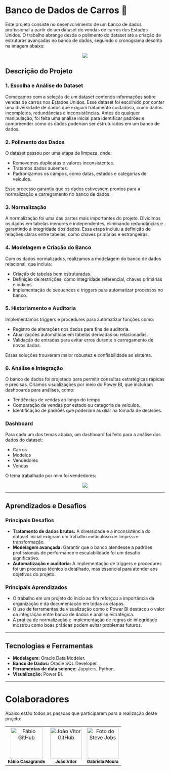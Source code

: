# Banco de Dados de Carros 🚗

Este projeto consiste no desenvolvimento de um banco de dados profissional a partir de um dataset de vendas de carros dos Estados Unidos. O trabalho abrange desde o polimento do dataset até a criação de estruturas avançadas no banco de dados, seguindo o cronograma descrito na imagem abaixo:

<div align="center">
    <img src="https://github.com/user-attachments/assets/3ce10d01-3ef5-40ed-bedf-e7a077c1f090">
</div>


<!--# Cronograma do Projeto
ficou estranho :(
| **Entrega**       | **Tarefa**                                     | **Descrição**                              |
|--------------------|-----------------------------------------------|--------------------------------------------|
| **Entrega 1**     | **1A**                                        | Normalização do DataSet                    |
|                   | **1B**                                        | Confecção do dicionário de dados           |
|                   | **1C**                                        | Criação de Sequences e Triggers            |
|                   | **1D**                                        | Povoamento da base de dados                |
|                   | **1E**                                        | Consultas estratégicas                     |
| **Entrega 2**     | **2A**                                        | Tabelas de histórico                       |
|                   | **2B**                                        | Triggers de historimento                   |
|                   | **2C**                                        | Historimento da carga 1 e cargas 2 e 3     |
|                   | **2D**                                        | Consultas estratégicas                     |
| **Entrega 3**     | **3A**                                        | Criação do usuário para auditoria          |
|                   | **3B**                                        | Criação da tabela de auditoria             |
|                   | **3C**                                        | Criação de Sequence e Trigger para auditoria |
|                   | **3D**                                        | Criação da procedure de auditoria          |
|                   | **3E**                                        | Criação dos triggers para auditoria        |
| **Entrega 4**     | **4A**                                        | Criação do usuário para DW                 |
|                   | **4B**                                        | Criação de views dinâmicas                 |
|                   | **4C**                                        | Criação de views materializadas            |
|                   | **4D**                                        | Consultas estratégicas                     |
| **Entrega 5**     | **5A**                                        | Certificado do curso de Power BI           |
|                   | **5B**                                        | Dashboard de análise no Power BI           |-->

## Descrição do Projeto

### 1. **Escolha e Análise do Dataset**
Começamos com a seleção de um dataset contendo informações sobre vendas de carros nos Estados Unidos. Esse dataset foi escolhido por conter uma diversidade de dados que exigiam tratamento cuidadoso, como dados incompletos, redundâncias e inconsistências. Antes de qualquer manipulação, foi feita uma análise inicial para identificar padrões e compreender como os dados poderiam ser estruturados em um banco de dados.

### 2. **Polimento dos Dados**
O dataset passou por uma etapa de limpeza, onde:
- Removemos duplicatas e valores inconsistentes.
- Tratamos dados ausentes.
- Padronizamos os campos, como datas, estados e categorias de veículos.

Esse processo garantiu que os dados estivessem prontos para a normalização e carregamento no banco de dados.

### 3. **Normalização**
A normalização foi uma das partes mais importantes do projeto. Dividimos os dados em tabelas menores e independentes, eliminando redundâncias e garantindo a integridade dos dados. Essa etapa incluiu a definição de relações claras entre tabelas, como chaves primárias e estrangeiras.

### 4. **Modelagem e Criação do Banco**
Com os dados normalizados, realizamos a modelagem do banco de dados relacional, que incluía:
- Criação de tabelas bem estruturadas.
- Definição de restrições, como integridade referencial, chaves primárias e índices.
- Implementação de sequences e triggers para automatizar processos no banco.

### 5. **Historiamento e Auditoria**
Implementamos triggers e procedures para automatizar funções como:
- Registro de alterações nos dados para fins de auditoria.
- Atualizações automáticas em tabelas derivadas ou relacionadas.
- Validação de entradas para evitar erros durante o carregamento de novos dados.

Essas soluções trouxeram maior robustez e confiabilidade ao sistema.

### 6. **Análise e Integração**
O banco de dados foi projetado para permitir consultas estratégicas rápidas e precisas. Criamos visualizações por meio do Power BI, que incluíram dashboards para análises, como:
- Tendências de vendas ao longo do tempo.
- Comparação de vendas por estado ou categoria de veículos.
- Identificação de padrões que poderiam auxiliar na tomada de decisões.

### Dashboard 

Para cada um dos temas abaixo, um dashboard foi feito para a análise dos dados do dataset:

- Carros
- Modelos
- Vendedores
- Vendas

O tema trabalhado por mim foi vendedores:

<div align="center">
    <img src="https://github.com/user-attachments/assets/8cadfbe2-3824-4c9c-8004-6bf8cf3801ef">
</div>

---

## Aprendizados e Desafios

### **Principais Desafios**
- **Tratamento de dados brutos:** A diversidade e a inconsistência do dataset inicial exigiram um trabalho meticuloso de limpeza e transformação.
- **Modelagem avançada:** Garantir que o banco atendesse a padrões profissionais de performance e escalabilidade foi um desafio significativo.
- **Automatização e auditoria:** A implementação de triggers e procedures foi um processo técnico e detalhado, mas essencial para atender aos objetivos do projeto.

### **Principais Aprendizados**
- O trabalho em um projeto do início ao fim reforçou a importância da organização e da documentação em todas as etapas.
- O uso de ferramentas de visualização como o Power BI destacou o valor da integração entre banco de dados e análise estratégica.
- A prática de normalização e implementação de regras de integridade mostrou como boas práticas podem evitar problemas futuros.

---

## Tecnologias e Ferramentas

- **Modelagem:** Oracle Data Modeler.  
- **Banco de Dados:** Oracle SQL Developer.  
- **Ferramentas de data science:** Jupyters, Python.  
- **Visualização:** Power BI.

---

# Colaboradores

Abaixo estão todos as pessoas que participaram para a realização deste projeto:

<table>
  <tr>
    <td align="center">
      <a href="https://github.com/fabin0casa">
        <img src="https://avatars.githubusercontent.com/u/152808119?s=100&v=4" width="100px;" alt="Fábio GitHub"/><br>
        <sub>
          <b>Fábio Casagrande</b>
        </sub>
      </a>
    </td>
    <td align="center">
      <a href="https://github.com/Joao-Vitor-da-Costa-Vieira">
        <img src="https://avatars.githubusercontent.com/u/153871810?s=100&v=4" width="100px;" alt="João Vitor GitHub"/><br>
        <sub>
          <b>João Vitor</b>
        </sub>
      </a>
    </td>
    <td align="center">
      <a href="linkedin.com/in/gabriela-m-5b7859235">
        <img src="https://miro.medium.com/max/360/0*1SkS3mSorArvY9kS.jpg" width="100px;" alt="Foto do Steve Jobs"/><br>
        <sub>
          <b>Gabriela Moura</b>
        </sub>
      </a>
    </td>
  </tr>
</table>
